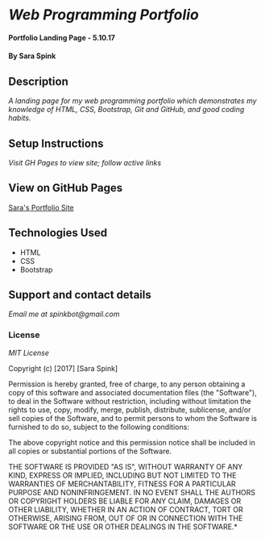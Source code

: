 # _Web Programming Portfolio_

#### Portfolio Landing Page - 5.10.17

#### By Sara Spink

## Description

_A landing page for my web programming portfolio which demonstrates my knowledge of HTML, CSS, Bootstrap, Git and GitHub, and good coding habits._

## Setup Instructions

_Visit GH Pages to view site; follow active links_

## View on GitHub Pages

[Sara's Portfolio Site](https://saraspink.github.io/spink-landing-page/)

## Technologies Used

* HTML
* CSS
* Bootstrap

## Support and contact details

_Email me at spinkbot@gmail.com_

### License

*MIT License*

Copyright (c) [2017] [Sara Spink]

Permission is hereby granted, free of charge, to any person obtaining a copy
of this software and associated documentation files (the "Software"), to deal
in the Software without restriction, including without limitation the rights
to use, copy, modify, merge, publish, distribute, sublicense, and/or sell
copies of the Software, and to permit persons to whom the Software is
furnished to do so, subject to the following conditions:

The above copyright notice and this permission notice shall be included in all
copies or substantial portions of the Software.

THE SOFTWARE IS PROVIDED "AS IS", WITHOUT WARRANTY OF ANY KIND, EXPRESS OR
IMPLIED, INCLUDING BUT NOT LIMITED TO THE WARRANTIES OF MERCHANTABILITY,
FITNESS FOR A PARTICULAR PURPOSE AND NONINFRINGEMENT. IN NO EVENT SHALL THE
AUTHORS OR COPYRIGHT HOLDERS BE LIABLE FOR ANY CLAIM, DAMAGES OR OTHER
LIABILITY, WHETHER IN AN ACTION OF CONTRACT, TORT OR OTHERWISE, ARISING FROM,
OUT OF OR IN CONNECTION WITH THE SOFTWARE OR THE USE OR OTHER DEALINGS IN THE
SOFTWARE.*
